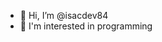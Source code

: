 - 👋 Hi, I’m @isacdev84
- 👀 I'm interested in programming

<!---
isacdev84/isacdev84 is a ✨ special ✨ repository because its `README.md` (this file) appears on your GitHub profile.
You can click the Preview link to take a look at your changes.
--->
